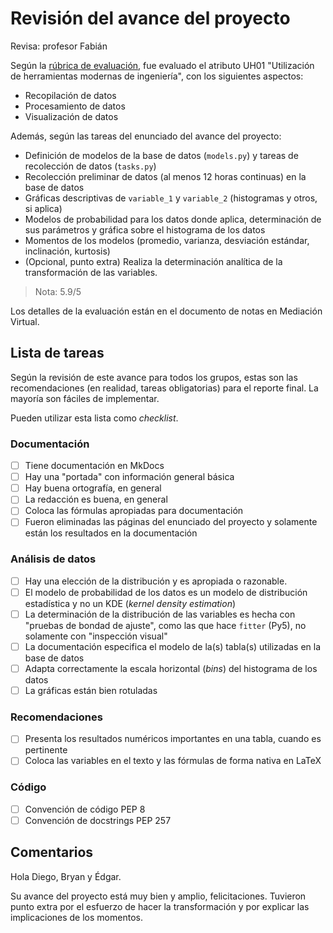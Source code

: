 # Revisión del avance del proyecto

Revisa: profesor Fabián

Según la [rúbrica de evaluación](https://mpss-eie.github.io/proyecto/atributos/), fue evaluado el atributo UH01 "Utilización de herramientas modernas de ingeniería", con los siguientes aspectos:

- Recopilación de datos
- Procesamiento de datos
- Visualización de datos

Además, según las tareas del enunciado del avance del proyecto:

- Definición de modelos de la base de datos (`models.py`) y tareas de recolección de datos (`tasks.py`)
- Recolección preliminar de datos (al menos 12 horas continuas) en la base de datos
- Gráficas descriptivas de `variable_1` y `variable_2` (histogramas y otros, si aplica)
- Modelos de probabilidad para los datos donde aplica, determinación de sus parámetros y gráfica sobre el histograma de los datos
- Momentos de los modelos (promedio, varianza, desviación estándar, inclinación, kurtosis)
- (Opcional, punto extra) Realiza la determinación analítica de la transformación de las variables.

> Nota: 5.9/5

Los detalles de la evaluación están en el documento de notas en Mediación Virtual.

## Lista de tareas

Según la revisión de este avance para todos los grupos, estas son las recomendaciones (en realidad, tareas obligatorias) para el reporte final. La mayoría son fáciles de implementar.

Pueden utilizar esta lista como *checklist*.

### Documentación

- [ ] Tiene documentación en MkDocs
- [ ] Hay una "portada" con información general básica
- [ ] Hay buena ortografía, en general
- [ ] La redacción es buena, en general
- [ ] Coloca las fórmulas apropiadas para documentación
- [ ] Fueron eliminadas las páginas del enunciado del proyecto y solamente están los resultados en la documentación

### Análisis de datos

- [ ] Hay una elección de la distribución y es apropiada o razonable.
- [ ] El modelo de probabilidad de los datos es un modelo de distribución estadística y no un KDE (*kernel density estimation*)
- [ ] La determinación de la distribución de las variables es hecha con "pruebas de bondad de ajuste", como las que hace `fitter` (Py5), no solamente con "inspección visual"
- [ ] La documentación especifica el modelo de la(s) tabla(s) utilizadas en la base de datos
- [ ] Adapta correctamente la escala horizontal (*bins*) del histograma de los datos
- [ ] La gráficas están bien rotuladas

### Recomendaciones

- [ ] Presenta los resultados numéricos importantes en una tabla, cuando es pertinente
- [ ] Coloca las variables en el texto y las fórmulas de forma nativa en LaTeX

### Código

- [ ] Convención de código PEP 8
- [ ] Convención de docstrings PEP 257

## Comentarios

Hola Diego, Bryan y Édgar.

Su avance del proyecto está muy bien y amplio, felicitaciones. Tuvieron punto extra por el esfuerzo de hacer la transformación y por explicar las implicaciones de los momentos.
